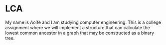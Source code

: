 # LCA
My name is Aoife and I am studying computer engineering. This is a college assignment where we will implement a structure that can calculate the lowest common ancestor in a graph that may be constructed as a binary tree. 
